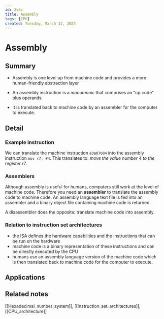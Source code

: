 ```yaml
---
id: 2v5c
title: Assembly
tags: [CPU]
created: Tuesday, March 12, 2024
---
```


# Assembly

## Summary

- Assembly is one level up from machine code and provides a more human-friendly
  abstraction layer

- An assembly instruction is a _mneumonic_ that comprises an "op code" plus
  operands

- It is translated back to machine code by an assembler for the computer to
  execute.

## Detail

### Example instruction

We can translate the machine instruction `e3a07004` into the assembly
instruction `mov r7, #4`. This translates to: _move the value number 4 to the
register r7_.

### Assemblers

Although assembly is useful for humans, computers still work at the level of
machine code. Therefore you need an **assembler** to translate the assembly code
to machine code. An assembly language text file is fed into an assembler and a
binary object file containing machine code is returned.

A disassembler does the opposite: translate machine code into assembly.

### Relation to instruction set architectures

- the ISA defines the hardware capabilities and the instructions that can be run
  on the hardware
- machine code is a binary representation of these instructions and can be
  directly executed by the CPU
- humans use an assembly language version of the machine code which is then
  translated back to machine code for the computer to execute.

## Applications

## Related notes

[[Hexadecimal_number_system]], [[Instruction_set_architectures]],
[[CPU_architecture]]
